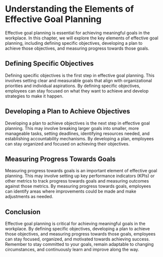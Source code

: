 Understanding the Elements of Effective Goal Planning
===========================================================================================

Effective goal planning is essential for achieving meaningful goals in the workplace. In this chapter, we will explore the key elements of effective goal planning, including defining specific objectives, developing a plan to achieve those objectives, and measuring progress towards those goals.

Defining Specific Objectives
----------------------------

Defining specific objectives is the first step in effective goal planning. This involves setting clear and measurable goals that align with organizational priorities and individual aspirations. By defining specific objectives, employees can stay focused on what they want to achieve and develop strategies to make it happen.

Developing a Plan to Achieve Objectives
---------------------------------------

Developing a plan to achieve objectives is the next step in effective goal planning. This may involve breaking larger goals into smaller, more manageable tasks, setting deadlines, identifying resources needed, and establishing accountability mechanisms. By developing a plan, employees can stay organized and focused on achieving their objectives.

Measuring Progress Towards Goals
--------------------------------

Measuring progress towards goals is an important element of effective goal planning. This may involve setting up key performance indicators (KPIs) or other metrics to track progress towards goals and measuring outcomes against those metrics. By measuring progress towards goals, employees can identify areas where improvements could be made and make adjustments as needed.

Conclusion
----------

Effective goal planning is critical for achieving meaningful goals in the workplace. By defining specific objectives, developing a plan to achieve those objectives, and measuring progress towards those goals, employees can stay focused, organized, and motivated towards achieving success. Remember to stay committed to your goals, remain adaptable to changing circumstances, and continuously learn and improve along the way.
